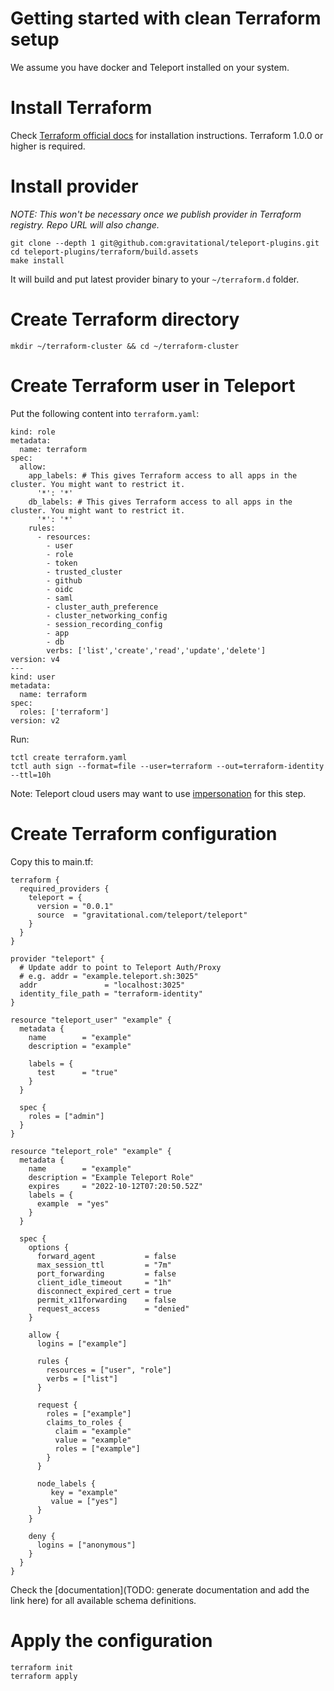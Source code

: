 # Getting started with clean Terraform setup

We assume you have docker and Teleport installed on your system.

# Install Terraform

Check [Terraform official docs](https://learn.hashicorp.com/tutorials/terraform/install-cli) for installation instructions. Terraform 1.0.0 or higher is required.

# Install provider

_NOTE: This won't be necessary once we publish provider in Terraform registry. Repo URL will also change._

```
git clone --depth 1 git@github.com:gravitational/teleport-plugins.git
cd teleport-plugins/terraform/build.assets
make install
```

It will build and put latest provider binary to your `~/terraform.d` folder. 

# Create Terraform directory

```
mkdir ~/terraform-cluster && cd ~/terraform-cluster
```

# Create Terraform user in Teleport

Put the following content into `terraform.yaml`:

```
kind: role
metadata:
  name: terraform
spec:
  allow:
    app_labels: # This gives Terraform access to all apps in the cluster. You might want to restrict it.
      '*': '*'
    db_labels: # This gives Terraform access to all apps in the cluster. You might want to restrict it.
      '*': '*'
    rules:
      - resources:
        - user
        - role
        - token
        - trusted_cluster
        - github
        - oidc
        - saml
        - cluster_auth_preference
        - cluster_networking_config
        - session_recording_config
        - app
        - db
        verbs: ['list','create','read','update','delete']
version: v4
---
kind: user
metadata:
  name: terraform
spec:
  roles: ['terraform']
version: v2
```

Run:

```
tctl create terraform.yaml
tctl auth sign --format=file --user=terraform --out=terraform-identity --ttl=10h
```

Note: Teleport cloud users may want to use [impersonation](https://goteleport.com/docs/access-controls/guides/impersonation/) for this step.

# Create Terraform configuration

Copy this to main.tf:

```
terraform {
  required_providers {
    teleport = {
      version = "0.0.1"
      source  = "gravitational.com/teleport/teleport"
    }
  }
}

provider "teleport" {
  # Update addr to point to Teleport Auth/Proxy
  # e.g. addr = "example.teleport.sh:3025"
  addr               = "localhost:3025"
  identity_file_path = "terraform-identity"
}

resource "teleport_user" "example" {
  metadata {
    name        = "example"
    description = "example"

    labels = {
      test      = "true"
    }
  }

  spec {
    roles = ["admin"]
  }
}

resource "teleport_role" "example" {
  metadata {
    name        = "example"
    description = "Example Teleport Role"
    expires     = "2022-10-12T07:20:50.52Z"
    labels = {
      example  = "yes"      
    }
  }
  
  spec {
    options {
      forward_agent           = false
      max_session_ttl         = "7m"
      port_forwarding         = false
      client_idle_timeout     = "1h"
      disconnect_expired_cert = true
      permit_x11forwarding    = false
      request_access          = "denied"
    }

    allow {
      logins = ["example"]

      rules {
        resources = ["user", "role"]
        verbs = ["list"]
      }

      request {
        roles = ["example"]
        claims_to_roles {
          claim = "example"
          value = "example"
          roles = ["example"]
        }
      }

      node_labels {
         key = "example"
         value = ["yes"]
      }
    }

    deny {
      logins = ["anonymous"]
    }
  }
}
```

Check the [documentation](TODO: generate documentation and add the link here) for all available schema definitions.

# Apply the configuration

```
terraform init
terraform apply
```
